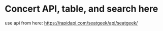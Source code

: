# Concert API, table, and search here

use api from here: https://rapidapi.com/seatgeek/api/seatgeek/